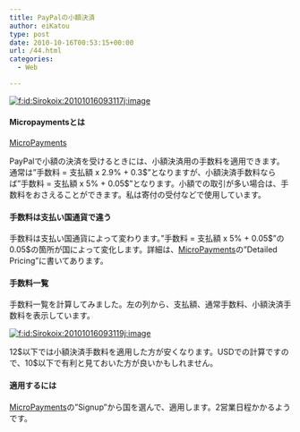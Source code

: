 ```yaml
---
title: PayPalの小額決済
author: eiKatou
type: post
date: 2010-10-16T00:53:15+00:00
url: /44.html
categories:
  - Web

---
```

<div class="section">
  <p>
    <a href="http://f.hatena.ne.jp/Sirokoix/20101016093117" class="hatena-fotolife" target="_blank"><img src="http://cdn-ak.f.st-hatena.com/images/fotolife/S/Sirokoix/20101016/20101016093117.jpg" alt="f:id:Sirokoix:20101016093117j:image" title="f:id:Sirokoix:20101016093117j:image" class="hatena-fotolife" /></a>
  </p>
  
  <h4>
    Micropaymentsとは
  </h4>
  
  <p>
    <a href="https://micropayments.paypal-labs.com/" target="_blank">MicroPayments</a>
  </p>
  
  <p>
    PayPalで小額の決済を受けるときには、小額決済用の手数料を適用できます。通常は&#8221;手数料 = 支払額 x 2.9% + 0.3$&#8221;となりますが、小額決済手数料ならば&#8221;手数料 = 支払額 x 5% + 0.05$&#8221;となります。小額での取引が多い場合は、手数料をおさえることができます。私は寄付の受付などで使用しています。
  </p>
  
  <h4>
    手数料は支払い国通貨で違う
  </h4>
  
  <p>
    手数料は支払い国通貨によって変わります。&#8221;手数料 = 支払額 x 5% + 0.05$&#8221;の0.05$の箇所が国によって変化します。詳細は、<a href="https://micropayments.paypal-labs.com/" target="_blank">MicroPayments</a>の&#8221;Detailed Pricing&#8221;に書いてあります。
  </p>
  
  <h4>
    手数料一覧
  </h4>
  
  <p>
    手数料一覧を計算してみました。左の列から、支払額、通常手数料、小額決済手数料を表示しています。
  </p>
  
  <p>
    <a href="http://f.hatena.ne.jp/Sirokoix/20101016093119" class="hatena-fotolife" target="_blank"><img src="http://cdn-ak.f.st-hatena.com/images/fotolife/S/Sirokoix/20101016/20101016093119.jpg" alt="f:id:Sirokoix:20101016093119j:image" title="f:id:Sirokoix:20101016093119j:image" class="hatena-fotolife" /></a>
  </p>
  
  <p>
    12$以下では小額決済手数料を適用した方が安くなります。USDでの計算ですので、10$以下で有利と見ておいた方が良いかもしれません。
  </p>
  
  <h4>
    適用するには
  </h4>
  
  <p>
    <a href="https://micropayments.paypal-labs.com/" target="_blank">MicroPayments</a>の&#8221;Signup&#8221;から国を選んで、適用します。2営業日程かかるようです。
  </p>
</div>
